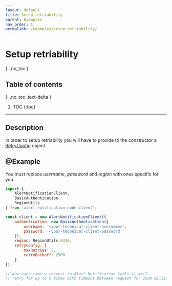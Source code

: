```yaml
---
layout: default
title: Setup retriability
parent: Examples
nav_order: 1
permalink: /examples/setup-retriability/
---
```


# Setup retriability
{: .no_toc }

## Table of contents
{: .no_toc .text-delta }

1. TOC
{:toc}

---

## Description

In order to setup retriability you will have to provide to the constructor a [RetryConfig](/common-objects/retry-configuration) object.

## @Example

You must replace _username_, _password_ and _region_  with ones specific for you.

```js
import {
    AlertNotificationClient,
    BasicAuthentication,
    RegionUtils
} from 'alert-notification-node-client';

const client = new AlertNotificationClient({
    authentication: new BasicAuthentication({
        username: '<your-technical-client-username>',
        password: '<your-technical-client-password'
    }),
    region: RegionUtils.EU10,
    retryConfig: {
        maxRetries: 5,
        retryBackoff: 2500
    }
});

// Now each time a request to Alert Notification fails it will
// retry for up to 5 times with timeout between request for 2500 milliseconds
```